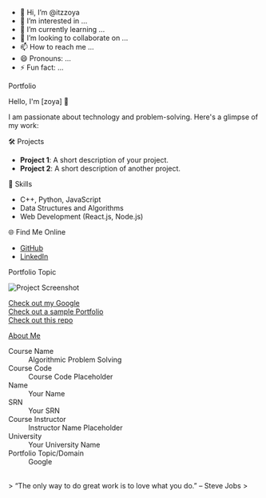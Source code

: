 - 👋 Hi, I’m @itzzoya
- 👀 I’m interested in ...
- 🌱 I’m currently learning ...
- 💞️ I’m looking to collaborate on ...
- 📫 How to reach me ...
- 😄 Pronouns: ...
- ⚡ Fun fact: ...


 Portfolio

 Hello, I'm [zoya] 👋

I am passionate about technology and problem-solving. Here's a glimpse of my work:

 🛠️ Projects
- **Project 1**: A short description of your project.
- **Project 2**: A short description of another project.

 🚀 Skills
- C++, Python, JavaScript
- Data Structures and Algorithms
- Web Development (React.js, Node.js)

 🌐 Find Me Online
- [GitHub](https://github.com/your-github-username)
- [LinkedIn](https://linkedin.com/in/your-linkedin-profile)

 Portfolio Topic

![Project Screenshot](assets/image.jpg)

[Check out my Google](https://www.google.com/)<br>
[Check out a sample Portfolio](https://jiyapalrecha35.github.io/Google.github.io/)<br>
[Check out this repo](https://github.com/hiteshchoudhary/apihub)<br>


[About Me](about.md)

<dl>
<dt>Course Name</dt>
<dd>Algorithmic Problem Solving</dd>
<dt>Course Code</dt>
<dd>Course Code Placeholder</dd>
<dt>Name</dt>
<dd>Your Name</dd>
<dt>SRN</dt>
<dd>Your SRN</dd>
<dt>Course Instructor</dt>
<dd>Instructor Name Placeholder</dd>
<dt>University</dt>
<dd>Your University Name</dd>
<dt>Portfolio Topic/Domain</dt>
<dd>Google</dd>
</dl>

<br> 
> “The only way to do great work is to love what you do.” – Steve Jobs
>
